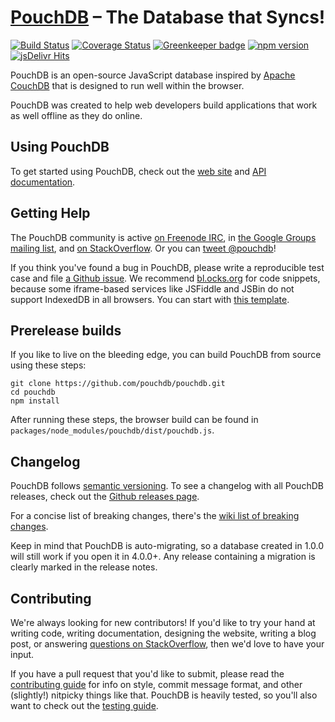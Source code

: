 [PouchDB](https://pouchdb.com/) – The Database that Syncs!
=========

[![Build Status](https://travis-ci.org/pouchdb/pouchdb.svg)](https://travis-ci.org/pouchdb/pouchdb) [![Coverage Status](https://s3.amazonaws.com/assets.coveralls.io/badges/coveralls_100.svg)](https://coveralls.io/github/pouchdb/pouchdb?branch=master) [![Greenkeeper badge](https://badges.greenkeeper.io/pouchdb/pouchdb.svg)](https://greenkeeper.io/) [![npm version](https://img.shields.io/npm/v/pouchdb.svg)](https://www.npmjs.com/package/pouchdb) [![jsDelivr Hits](https://data.jsdelivr.com/v1/package/npm/pouchdb/badge?style=rounded)](https://www.jsdelivr.com/package/npm/pouchdb)

PouchDB is an open-source JavaScript database inspired by [Apache CouchDB](http://couchdb.apache.org/) that is designed to run well within the browser.

PouchDB was created to help web developers build applications that work as well offline as they do online.

Using PouchDB
-------------

To get started using PouchDB, check out the [web site](https://pouchdb.com) and [API documentation](https://pouchdb.com/api.html).

Getting Help
------------

The PouchDB community is active [on Freenode IRC](https://www.irccloud.com/invite?channel=pouchdb&hostname=irc.freenode.net&port=6697&ssl=1), in [the Google Groups mailing list](https://groups.google.com/forum/#!forum/pouchdb), and [on StackOverflow](http://stackoverflow.com/questions/tagged/pouchdb). Or you can [tweet @pouchdb](http://twitter.com/pouchdb)!

If you think you've found a bug in PouchDB, please write a reproducible test case and file [a Github issue](https://github.com/pouchdb/pouchdb/issues). We recommend [bl.ocks.org](http://bl.ocks.org/) for code snippets, because some iframe-based services like JSFiddle and JSBin do not support IndexedDB in all browsers. You can start with [this template](https://gist.github.com/nolanlawson/816f138a51b86785d3e6).

Prerelease builds
----

If you like to live on the bleeding edge, you can build PouchDB from source using these steps:

    git clone https://github.com/pouchdb/pouchdb.git
    cd pouchdb
    npm install

After running these steps, the browser build can be found in `packages/node_modules/pouchdb/dist/pouchdb.js`.

Changelog
----

PouchDB follows [semantic versioning](http://semver.org/). To see a changelog with all PouchDB releases, check out the [Github releases page](https://github.com/pouchdb/pouchdb/releases).

For a concise list of breaking changes, there's the [wiki list of breaking changes](https://github.com/pouchdb/pouchdb/wiki/Breaking-changes).

Keep in mind that PouchDB is auto-migrating, so a database created in 1.0.0 will still work if you open it in 4.0.0+. Any release containing a migration is clearly marked in the release notes.

Contributing
------------

We're always looking for new contributors! If you'd like to try your hand at writing code, writing documentation, designing the website, writing a blog post, or answering [questions on StackOverflow](http://stackoverflow.com/search?tab=newest&q=pouchdb), then we'd love to have your input.

If you have a pull request that you'd like to submit, please read the [contributing guide](https://github.com/pouchdb/pouchdb/blob/master/CONTRIBUTING.md) for info on style, commit message format, and other (slightly!) nitpicky things like that. PouchDB is heavily tested, so you'll also want to check out the [testing guide](https://github.com/pouchdb/pouchdb/blob/master/TESTING.md).
